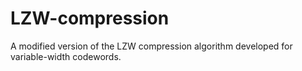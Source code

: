 # LZW-compression
A modified version of the LZW compression algorithm developed for variable-width codewords.

